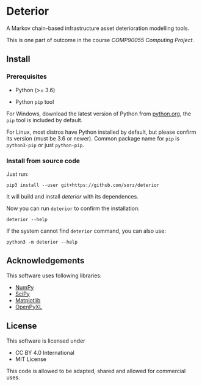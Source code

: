 # Deterior
A Markov chain-based infrastructure asset deterioration modelling tools.

This is one part of outcome in the course _COMP90055 Computing Project_.

## Install

### Prerequisites

- Python (>= 3.6)
  
- Python `pip` tool

For Windows, download the latest version of Python from
[python.org](https://www.python.org/downloads/),
the `pip` tool is included by default.

For Linux, most distros have Python installed by default, but please confirm its
version (must be 3.6 or newer). Common package name for `pip` is `python3-pip`
or just `python-pip`.

### Install from source code
Just run:
```
pip3 install --user git+https://github.com/sorz/deterior
```
It will build and install _deterior_ with its dependences.

Now you can run `deterior` to confirm the installation:
```
deterior --help
```
If the system cannot find `deterior` command, you can also use:
```
python3 -m deterior --help
```

## Acknowledgements

This software uses following libraries:

- [NumPy](https://www.numpy.org/)
- [SciPy](https://www.scipy.org/)
- [Matplotlib](https://matplotlib.org/)
- [OpenPyXL](https://openpyxl.readthedocs.io/)

## License
This software is licensed under

- CC BY 4.0 International 
- MIT License

This code is allowed to be adapted, shared and allowed for commercial uses.
